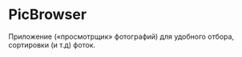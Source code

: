<h1>PicBrowser</h1>
Приложение («просмотрщик» фотографий) для удобного отбора, сортировки (и т.д) фоток. 
